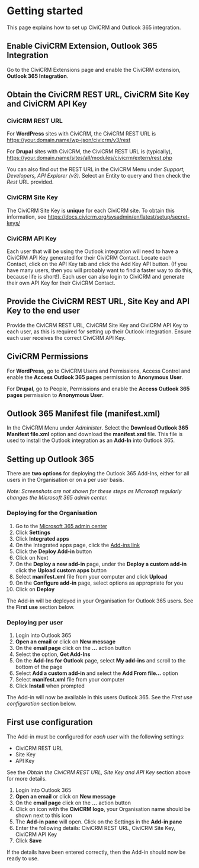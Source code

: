 # Getting started

This page explains how to set up CiviCRM and Outlook 365 integration.

## Enable CiviCRM Extension, Outlook 365 Integration

Go to the CiviCRM Extensions page and enable the CiviCRM extension, **Outlook 365 Integration**.

## Obtain the CiviCRM REST URL, CiviCRM Site Key and CiviCRM API Key

### CiviCRM REST URL

For **WordPress** sites with CiviCRM, the CiviCRM REST URL is https://your.domain.name/wp-json/civicrm/v3/rest

For **Drupal** sites with CiviCRM, the CiviCRM REST URL is (typically), https://your.domain.name/sites/all/modules/civicrm/extern/rest.php

You can also find out the REST URL in the CiviCRM Menu under *Support, Developers, API Explorer (v3)*. Select an Entity to query and then check the *Rest*  URL provided.

### CiviCRM Site Key

The CiviCRM Site Key is **unique** for each CiviCRM site. To obtain this information, see https://docs.civicrm.org/sysadmin/en/latest/setup/secret-keys/

### CiviCRM API Key

Each user that will be using the Outlook integration will need to have a CiviCRM API Key generated for their CiviCRM Contact. Locate each Contact, click on the API Key tab and click the Add Key API button. (If you have many users, then you will probably want to find a faster way to do this, because life is short!). Each user can also login to CiviCRM and generate their own API Key for their CiviCRM Contact.  

## Provide the CiviCRM REST URL, Site Key and API Key to the end user

Provide the CiviCRM REST URL, CiviCRM Site Key and CiviCRM API Key to each user, as this is required for setting up their Outlook integration. Ensure each user receives the correct CiviCRM API Key.

## CiviCRM Permissions 

For **WordPress**, go to CiviCRM Users and Permissions, Access Control and enable the **Access Outlook 365 pages** permission to **Anonymous User**.

For **Drupal**, go to People, Permissions and enable the **Access Outlook 365 pages** permission to **Anonymous User**.

## Outlook 365 Manifest file (manifest.xml)

In the CiviCRM Menu under *Administer*. Select the **Download Outlook 365 Manifest file.xml** option and download the **manifest.xml** file. This file is used to install the Outlook integration as an **Add-In** into Outlook 365.

## Setting up Outlook 365

There are **two options** for deploying the Outlook 365 Add-Ins, either for all users in the Organisation or on a per user basis.

*Note: Screenshots are not shown for these steps as Microsoft regularly changes the Microsoft 365 admin center.*

### Deploying for the Organisation

1. Go to the [Microsoft 365 admin center](https://admin.microsoft.com/AdminPortal)
2. Click **Settings**
3. Click **Integrated apps**
4. On the Integrated apps page, click the [Add-ins link](https://admin.microsoft.com/Adminportal#/Settings/AddIns)
5. Click the **Deploy Add-in** button
6. Click on Next
7. On the **Deploy a new add-in** page, under the **Deploy a custom add-in** click the **Upload custom apps** button
8. Select **manifest.xml** file from your computer and click **Upload**
9. On the **Configure add-in** page, select options as appropriate for you
10. Click on **Deploy**

The Add-in will be deployed in your Organisation for Outlook 365 users. See the **First use** section below.

### Deploying per user

1. Login into Outlook 365
2. **Open an email** or click on **New message**
3. On the **email page** click on the **...** action button
4. Select the option, **Get Add-Ins**
5. On the **Add-Ins for Outlook** page, select **My add-ins** and scroll to the bottom of the page
6. Select **Add a custom add-in** and select the **Add From file...** option
8. Select **manifest.xml** file from your computer
9. Click **Install** when prompted

The Add-in will now be available in this users Outlook 365. See the *First use configuration* section below.

## First use configuration

The Add-in must be configured for *each user* with the following settings:
* CiviCRM REST URL
* Site Key
* API Key

See the *Obtain the CiviCRM REST URL, Site Key and API Key* section above for more details.

1. Login into Outlook 365
2. **Open an email** or click on **New message**
3. On the **email page** click on the **...** action button
4. Click on icon with the **CiviCRM logo**, your Organisation name should be shown next to this icon
5. The **Add-in pane** will open. Click on the Settings in the **Add-in pane** 
6. Enter the following details: CiviCRM REST URL, CiviCRM Site Key, CiviCRM API Key
6. Click **Save**

If the details have been entered correctly, then the Add-in should now be ready to use.



